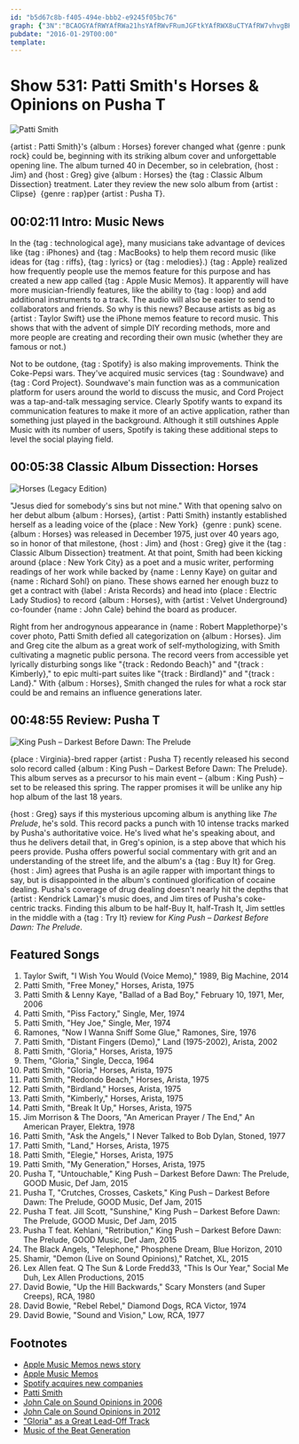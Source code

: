 ```yaml
---
id: "b5d67c8b-f405-494e-bbb2-e9245f05bc76"
graph: {"3N":"BCAOGYAfRWYAfRWa21hsYAfRWvFRumJGFtkYAfRWX8uCTYAfRW7vhvgBHR3D7vhvgBEIlF","9E":"","29J":"ali8wmvgYkdhnxemvgYk97qipmvgYk97qipBHm1GX6cfddhnxe"}
pubdate: "2016-01-29T00:00"
template: 
---
```






# Show 531: Patti Smith's Horses & Opinions on Pusha T

![Patti Smith](https://static.soundopinions.org/images/2016/pattismith_web.jpg)

{artist : Patti Smith}'s {album : Horses} forever changed what {genre : punk rock} could be, beginning with its striking album cover and unforgettable opening line. The album turned 40 in December, so in celebration, {host : Jim} and {host : Greg} give {album : Horses} the {tag : Classic Album Dissection} treatment. Later they review the new solo album from {artist : Clipse}  {genre : rap}per {artist : Pusha T}.



## 00:02:11 Intro: Music News

In the {tag : technological age}, many musicians take advantage of devices like {tag : iPhones} and {tag : MacBooks} to help them record music (like ideas for {tag : riffs}, {tag : lyrics} or {tag : melodies}.) {tag : Apple} realized how frequently people use the memos feature for this purpose and has created a new app called {tag : Apple Music Memos}. It apparently will have more musician-friendly features, like the ability to {tag : loop} and add additional instruments to a track. The audio will also be easier to send to collaborators and friends. So why is this news? Because artists as big as {artist : Taylor Swift} use the iPhone memos feature to record music. This shows that with the advent of simple DIY recording methods, more and more people are creating and recording their own music (whether they are famous or not.)

Not to be outdone, {tag : Spotify} is also making improvements. Think the Coke-Pepsi wars. They've acquired music services {tag : Soundwave} and {tag : Cord Project}. Soundwave's main function was as a communication platform for users around the world to discuss the music, and Cord Project was a tap-and-talk messaging service. Clearly Spotify wants to expand its communication features to make it more of an active application, rather than something just played in the background. Although it still outshines Apple Music with its number of users, Spotify is taking these additional steps to level the social playing field.



## 00:05:38 Classic Album Dissection: Horses

![Horses (Legacy Edition)](https://static.soundopinions.org/assets/531/9E0.jpg)

"Jesus died for somebody's sins but not mine." With that opening salvo on her debut album {album : Horses}, {artist : Patti Smith} instantly established herself as a leading voice of the {place : New York}  {genre : punk} scene. {album : Horses} was released in December 1975, just over 40 years ago, so in honor of that milestone, {host : Jim} and {host : Greg} give it the {tag : Classic Album Dissection} treatment. At that point, Smith had been kicking around {place : New York City} as a poet and a music writer, performing readings of her work while backed by {name : Lenny Kaye} on guitar and {name : Richard Sohl} on piano. These shows earned her enough buzz to get a contract with {label : Arista Records} and head into {place : Electric Lady Studios} to record {album : Horses}, with {artist : Velvet Underground} co-founder {name : John Cale} behind the board as producer.

Right from her androgynous appearance in {name : Robert Mapplethorpe}'s cover photo, Patti Smith defied all categorization on {album : Horses}. Jim and Greg cite the album as a great work of self-mythologizing, with Smith cultivating a magnetic public persona. The record veers from accessible yet lyrically disturbing songs like "{track : Redondo Beach}" and "{track : Kimberly}," to epic multi-part suites like "{track : Birdland}" and "{track : Land}." With {album : Horses}, Smith changed the rules for what a rock star could be and remains an influence generations later.



## 00:48:55 Review: Pusha T

![King Push – Darkest Before Dawn: The Prelude](https://static.soundopinions.org/assets/531/29J0.jpg)

{place : Virginia}-bred rapper {artist : Pusha T} recently released his second solo record called {album : King Push – Darkest Before Dawn: The Prelude}. This album serves as a precursor to his main event – {album : King Push} – set to be released this spring. The rapper promises it will be unlike any hip hop album of the last 18 years.

{host : Greg} says if this mysterious upcoming album is anything like *The Prelude*, he's sold. This record packs a punch with 10 intense tracks marked by Pusha's authoritative voice. He's lived what he's speaking about, and thus he delivers detail that, in Greg's opinion, is a step above that which his peers provide. Pusha offers powerful social commentary with grit and an understanding of the street life, and the album's a {tag : Buy It} for Greg. {host : Jim} agrees that Pusha is an agile rapper with important things to say, but is disappointed in the album's continued glorification of cocaine dealing. Pusha's coverage of drug dealing doesn't nearly hit the depths that {artist : Kendrick Lamar}'s music does, and Jim tires of Pusha's coke-centric tracks. Finding this album to be half-Buy It, half-Trash It, Jim settles in the middle with a {tag : Try It} review for *King Push – Darkest Before Dawn: The Prelude*.



## Featured Songs

1. Taylor Swift, "I Wish You Would (Voice Memo)," 1989, Big Machine, 2014
2. Patti Smith, "Free Money," Horses, Arista, 1975
3. Patti Smith & Lenny Kaye, "Ballad of a Bad Boy," February 10, 1971, Mer, 2006
4. Patti Smith, "Piss Factory," Single, Mer, 1974
5. Patti Smith, "Hey Joe," Single, Mer, 1974
6. Ramones, "Now I Wanna Sniff Some Glue," Ramones, Sire, 1976
7. Patti Smith, "Distant Fingers (Demo)," Land (1975-2002), Arista, 2002
8. Patti Smith, "Gloria," Horses, Arista, 1975
9. Them, "Gloria," Single, Decca, 1964
10. Patti Smith, "Gloria," Horses, Arista, 1975
11. Patti Smith, "Redondo Beach," Horses, Arista, 1975
12. Patti Smith, "Birdland," Horses, Arista, 1975
13. Patti Smith, "Kimberly," Horses, Arista, 1975
14. Patti Smith, "Break It Up," Horses, Arista, 1975
15. Jim Morrison & The Doors, "An American Prayer / The End," An American Prayer, Elektra, 1978
16. Patti Smith, "Ask the Angels," I Never Talked to Bob Dylan, Stoned, 1977
17. Patti Smith, "Land," Horses, Arista, 1975
18. Patti Smith, "Elegie," Horses, Arista, 1975
19. Patti Smith, "My Generation," Horses, Arista, 1975
20. Pusha T, "Untouchable," King Push – Darkest Before Dawn: The Prelude, GOOD Music, Def Jam, 2015
21. Pusha T, "Crutches, Crosses, Caskets," King Push – Darkest Before Dawn: The Prelude, GOOD Music, Def Jam, 2015
22. Pusha T feat. Jill Scott, "Sunshine," King Push – Darkest Before Dawn: The Prelude, GOOD Music, Def Jam, 2015
23. Pusha T feat. Kehlani, "Retribution," King Push – Darkest Before Dawn: The Prelude, GOOD Music, Def Jam, 2015
24. The Black Angels, "Telephone," Phosphene Dream, Blue Horizon, 2010
25. Shamir, "Demon (Live on Sound Opinions)," Ratchet, XL, 2015
26. Lex Allen feat. Q The Sun & Lorde Fredd33, "This Is Our Year," Social Me Duh, Lex Allen Productions, 2015
27. David Bowie, "Up the Hill Backwards," Scary Monsters (and Super Creeps), RCA, 1980
28. David Bowie, "Rebel Rebel," Diamond Dogs, RCA Victor, 1974
29. David Bowie, "Sound and Vision," Low, RCA, 1977



## Footnotes

- [Apple Music Memos news story](http://www.wired.com/2016/01/apple-music-memos-garageband/)
- [Apple Music Memos](http://www.apple.com/music-memos/)
- [Spotify acquires new companies](http://www.pastemagazine.com/articles/2016/01/spotify-acquires-two-companies-looks-to-alter-user.html)
- [Patti Smith](http://www.pattismith.net/)
- [John Cale on Sound Opinions in 2006](/show/1)
- [John Cale on Sound Opinions in 2012](/show/363)
- ["Gloria" as a Great Lead-Off Track](/show/92)
- [Music of the Beat Generation](/show/398)